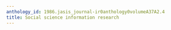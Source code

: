 ```yaml
---
anthology_id: 1986.jasis_journal-ir0anthology0volumeA37A2.4
title: Social science information research
---
```


